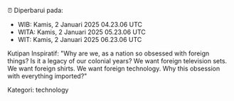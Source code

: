 ⏰ Diperbarui pada:
- WIB: Kamis, 2 Januari 2025 04.23.06 UTC
- WITA: Kamis, 2 Januari 2025 05.23.06 UTC
- WIT: Kamis, 2 Januari 2025 06.23.06 UTC

Kutipan Inspiratif:
"Why are we, as a nation so obsessed with foreign things? Is it a legacy of our colonial years? We want foreign television sets. We want foreign shirts. We want foreign technology. Why this obsession with everything imported?"


Kategori: technology

